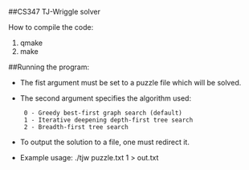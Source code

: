 ##CS347 TJ-Wriggle solver

How to compile the code:

 1. qmake
 2. make

##Running the program:

 * The fist argument must be set to a puzzle file which will be solved.
 * The second argument specifies the algorithm used:
 
        0 - Greedy best-first graph search (default)
        1 - Iterative deepening depth-first tree search
        2 - Breadth-first tree search

 * To output the solution to a file, one must redirect it.
 * Example usage: ./tjw puzzle.txt 1 > out.txt


